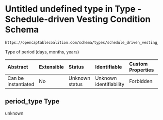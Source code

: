 # Untitled undefined type in Type - Schedule-driven Vesting Condition Schema

```txt
https://opencaptablecoalition.com/schema/types/schedule_driven_vesting_condition#/properties/period_type
```

Type of period (days, months, years)

| Abstract            | Extensible | Status         | Identifiable            | Custom Properties | Additional Properties | Access Restrictions | Defined In                                                                                                                            |
| :------------------ | :--------- | :------------- | :---------------------- | :---------------- | :-------------------- | :------------------ | :------------------------------------------------------------------------------------------------------------------------------------ |
| Can be instantiated | No         | Unknown status | Unknown identifiability | Forbidden         | Allowed               | none                | [ScheduleDrivenVestingCondition.schema.json*](../flattened_schemas/ScheduleDrivenVestingCondition.schema.json "open original schema") |

## period_type Type

unknown
